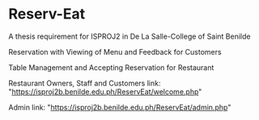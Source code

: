 # Reserv-Eat
A thesis requirement for ISPROJ2 in De La Salle-College of Saint Benilde

Reservation with Viewing of Menu and Feedback for Customers

Table Management and Accepting Reservation for Restaurant

Restaurant Owners, Staff and Customers link: "https://isproj2b.benilde.edu.ph/ReservEat/welcome.php"

Admin link: "https://isproj2b.benilde.edu.ph/ReservEat/admin.php"
